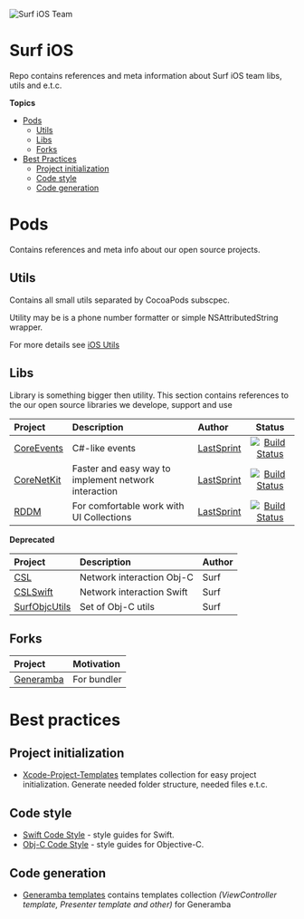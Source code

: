 
![Surf iOS Team](https://raw.githubusercontent.com/surfstudio/iOS_Dev/master/img/surf_logo.png)
# Surf iOS
Repo contains references and meta information about Surf iOS team libs, utils and e.t.c. 

**Topics**

- [Pods](#pods)
  - [Utils](#utils)
  - [Libs](#libs)
  - [Forks](#forks)
- [Best Practices](#best-practices)
  - [Project initialization](#project-initialization)
  - [Code style](#code-style)
  - [Code generation](#code-generation)
# Pods

Contains references and meta info about our open source projects.
## Utils

Contains all small utils separated by CocoaPods subscpec.

Utility may be is a phone number formatter or simple NSAttributedString wrapper.

For more details see [iOS Utils](https://github.com/surfstudio/iOS-Utils)
## Libs
Library is something bigger then utility. This section contains references to the our open source libraries we develope, support and use

| Project | Description | Author | Status |
| :--- | :--- | :--- | :---: |
| [CoreEvents](https://github.com/surfstudio/CoreEvents) | C#-like events | [LastSprint](https://github.com/LastSprint) | [![Build Status](https://travis-ci.org/surfstudio/CoreNetKit.svg?branch=master)](https://travis-ci.org/surfstudio/CoreEvents)
| [CoreNetKit](https://github.com/surfstudio/CoreNetKit) | Faster and easy way to implement network interaction | [LastSprint](https://github.com/LastSprint) | [![Build Status](https://travis-ci.org/surfstudio/CoreNetKit.svg?branch=master)](https://travis-ci.org/surfstudio/CoreNetKit)
| [RDDM](https://github.com/surfstudio/ReactiveDataDisplayManager) | For comfortable work with UI Collections | [LastSprint](https://github.com/LastSprint) | [![Build Status](https://travis-ci.org/surfstudio/ReactiveDataDisplayManager.svg?branch=master&style=flat)](https://travis-ci.org/surfstudio/ReactiveDataDisplayManager)


**Deprecated**

| Project | Description | Author |
| :--- | :--- | :--- |
| [CSL](https://bitbucket.org/surfstudio/cslswift/src/master/) | Network interaction Obj-C | Surf
| [CSLSwift](https://bitbucket.org/surfstudio/cacheableservicelayer/src) | Network interaction Swift | Surf 
| [SurfObjcUtils](https://bitbucket.org/surfstudio/surfobjcutils/src/master/) | Set of Obj-C utils | Surf 

## Forks
| Project | Motivation |
| :--- | :---- |
| [Generamba](github.com/surfstudio/Generamba) | For bundler
# Best practices
## Project initialization
- [Xcode-Project-Templates](https://github.com/surfstudio/Xcode-Project-Templates) templates collection for easy project initialization. Generate needed folder structure, needed files e.t.c.
## Code style
- [Swift Code Style](https://github.com/surfstudio/SwiftCodestyle) - style guides for Swift.
- [Obj-C Code Style](https://github.com/surfstudio/objective-c-style-guide) - style guides for Objective-C.
## Code generation
- [Generamba templates](https://github.com/surfstudio/generamba-templates) contains templates collection _(ViewController template, Presenter template and other)_ for Generamba
